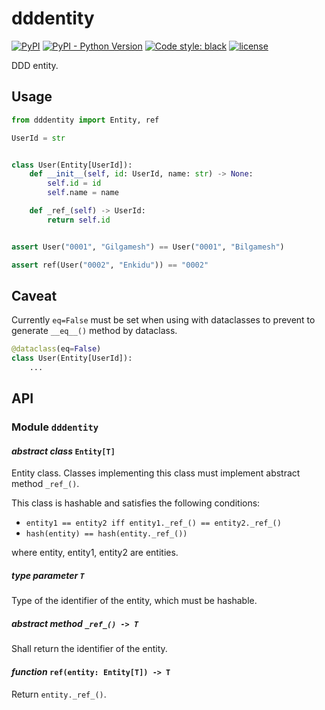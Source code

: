 # dddentity

[![PyPI](https://img.shields.io/pypi/v/dddentity)](https://pypi.org/project/dddentity/)
[![PyPI - Python Version](https://img.shields.io/pypi/pyversions/dddentity)](https://pypi.org/project/dddentity/)
[![Code style: black](https://img.shields.io/badge/code%20style-black-000000.svg)](https://github.com/psf/black)
[![license](https://img.shields.io/github/license/nekonoshiri/dddentity)](https://github.com/nekonoshiri/dddentity/blob/main/LICENSE)

DDD entity.

## Usage

```Python
from dddentity import Entity, ref

UserId = str


class User(Entity[UserId]):
    def __init__(self, id: UserId, name: str) -> None:
        self.id = id
        self.name = name

    def _ref_(self) -> UserId:
        return self.id


assert User("0001", "Gilgamesh") == User("0001", "Bilgamesh")

assert ref(User("0002", "Enkidu")) == "0002"
```

## Caveat

Currently `eq=False` must be set when using with dataclasses
to prevent to generate `__eq__()` method by dataclass.

```Python
@dataclass(eq=False)
class User(Entity[UserId]):
    ...
```

## API

### Module `dddentity`

#### *abstract class* `Entity[T]`

Entity class.
Classes implementing this class must implement abstract method `_ref_()`.

This class is hashable and satisfies the following conditions:

- `entity1 == entity2 iff entity1._ref_() == entity2._ref_()`
- `hash(entity) == hash(entity._ref_())`

where entity, entity1, entity2 are entities.

##### *type parameter* `T`

Type of the identifier of the entity, which must be hashable.

##### *abstract method* `_ref_() -> T`

Shall return the identifier of the entity.

#### *function* `ref(entity: Entity[T]) -> T`

Return `entity._ref_()`.
